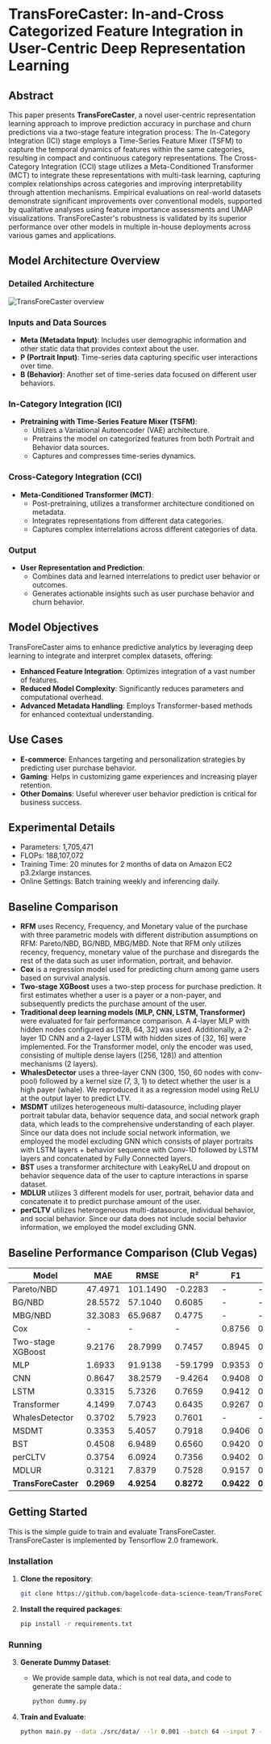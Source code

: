 # TransForeCaster: In-and-Cross Categorized Feature Integration in User-Centric Deep Representation Learning

## Abstract
This paper presents **TransForeCaster**, a novel user-centric representation learning approach to improve prediction accuracy in purchase and churn predictions via a two-stage feature integration process. The In-Category Integration (ICI) stage employs a Time-Series Feature Mixer (TSFM) to capture the temporal dynamics of features within the same categories, resulting in compact and continuous category representations. The Cross-Category Integration (CCI) stage utilizes a Meta-Conditioned Transformer (MCT) to integrate these representations with multi-task learning, capturing complex relationships across categories and improving interpretability through attention mechanisms. Empirical evaluations on real-world datasets demonstrate significant improvements over conventional models, supported by qualitative analyses using feature importance assessments and UMAP visualizations. TransForeCaster's robustness is validated by its superior performance over other models in multiple in-house deployments across various games and applications.

## Model Architecture Overview
### Detailed Architecture
![TransForeCaster overview](https://github.com/user-attachments/assets/a8c7a1ca-78df-4000-9e4e-1d200c539bfb)

### Inputs and Data Sources
- **Meta (Metadata Input)**: Includes user demographic information and other static data that provides context about the user.
- **P (Portrait Input)**: Time-series data capturing specific user interactions over time.
- **B (Behavior)**: Another set of time-series data focused on different user behaviors.

### In-Category Integration (ICI)
- **Pretraining with Time-Series Feature Mixer (TSFM)**:
  - Utilizes a Variational Autoencoder (VAE) architecture.
  - Pretrains the model on categorized features from both Portrait and Behavior data sources.
  - Captures and compresses time-series dynamics.

### Cross-Category Integration (CCI)
- **Meta-Conditioned Transformer (MCT)**:
  - Post-pretraining, utilizes a transformer architecture conditioned on metadata.
  - Integrates representations from different data categories.
  - Captures complex interrelations across different categories of data.

### Output
- **User Representation and Prediction**:
  - Combines data and learned interrelations to predict user behavior or outcomes.
  - Generates actionable insights such as user purchase behavior and churn behavior.

## Model Objectives
TransForeCaster aims to enhance predictive analytics by leveraging deep learning to integrate and interpret complex datasets, offering:
- **Enhanced Feature Integration**: Optimizes integration of a vast number of features.
- **Reduced Model Complexity**: Significantly reduces parameters and computational overhead.
- **Advanced Metadata Handling**: Employs Transformer-based methods for enhanced contextual understanding.

## Use Cases
- **E-commerce**: Enhances targeting and personalization strategies by predicting user purchase behavior.
- **Gaming**: Helps in customizing game experiences and increasing player retention.
- **Other Domains**: Useful wherever user behavior prediction is critical for business success.

## Experimental Details
- Parameters: 1,705,471
- FLOPs: 188,107,072
- Training Time: 20 minutes for 2 months of data on Amazon EC2 p3.2xlarge instances.
- Online Settings: Batch training weekly and inferencing daily.

## Baseline Comparison

- **RFM** uses Recency, Frequency, and Monetary value of the purchase with three parametric models with different distribution assumptions on RFM: Pareto/NBD, BG/NBD, MBG/MBD. Note that RFM only utilizes recency, frequency, monetary value of the purchase and disregards the rest of the data such as user information, portrait, and behavior.
-  **Cox** is a regression model used for predicting churn among game users based on survival analysis.
- **Two-stage XGBoost** uses a two-step process for purchase prediction. It first estimates whether a user is a payer or a non-payer, and subsequently predicts the purchase amount of the user.
- **Traditional deep learning models (MLP, CNN, LSTM, Transformer)** were evaluated for fair performance comparison. A 4-layer MLP with hidden nodes configured as [128, 64, 32] was used. Additionally, a 2-layer 1D CNN and a 2-layer LSTM with hidden sizes of [32, 16] were implemented. For the Transformer model, only the encoder was used, consisting of multiple dense layers ([256, 128]) and attention mechanisms (2 layers). 
- **WhalesDetector** uses a three-layer CNN (300, 150, 60 nodes with conv-pool) followed by a kernel size (7, 3, 1) to detect whether the user is a high payer (whale). We reproduced it as a regression model using ReLU at the output layer to predict LTV.
- **MSDMT** utilizes heterogeneous multi-datasource, including player portrait tabular data, behavior sequence data, and social network graph data, which leads to the comprehensive understanding of each player. Since our data does not include social network information, we employed the model excluding GNN which consists of player portraits with LSTM layers + behavior sequence with Conv-1D followed by LSTM layers and concatenated by Fully Connected layers.
- **BST** uses a transformer architecture with LeakyReLU and dropout on behavior sequence data of the user to capture interactions in sparse dataset.
- **MDLUR** utilizes 3 different models for user, portrait, behavior data and concatenate it to predict purchase amount of the user.
- **perCLTV** utilizes heterogeneous multi-datasource, individual behavior, and social behavior. Since our data does not include social behavior information, we employed the model excluding GNN.

## Baseline Performance Comparison (Club Vegas)

| Model              | MAE      | RMSE     | R²      | F1     | AUC     |
|--------------------|----------|----------|---------|--------|---------|
| Pareto/NBD         | 47.4971  | 101.1490 | -0.2283 | -      | -       |
| BG/NBD             | 28.5572  | 57.1040  | 0.6085  | -      | -       |
| MBG/NBD            | 32.3083  | 65.9687  | 0.4775  | -      | -       |
| Cox                | -        | -        | -       | 0.8756 | 0.8480  |
| Two-stage XGBoost  | 9.2176   | 28.7999  | 0.7457  | 0.8945 | 0.8489  |
| MLP                | 1.6933   | 91.9138  | -59.1799| 0.9353 | 0.8658  |
| CNN                | 0.8647   | 38.2579  | -9.4264 | 0.9408 | 0.8748  |
| LSTM               | 0.3315   | 5.7326  | 0.7659  | 0.9412 | 0.8798  |
| Transformer        | 4.1499   | 7.0743   | 0.6435  | 0.9267 | 0.6381  |
| WhalesDetector     | 0.3702   | 5.7923  | 0.7601  | - | -  |
| MSDMT              | 0.3353   | 5.4057  | 0.7918  | 0.9406 | 0.8795  |
| BST                | 0.4508   | 6.9489  | 0.6560  | 0.9420 | 0.8836  |
| perCLTV            | 0.3754   | 6.0924   | 0.7356  | 0.9402 | 0.8775  |
| MDLUR              | 0.3121   | 7.8379   | 0.7528 | 0.9157 | 0.8796  |
| **TransForeCaster**| **0.2969** | **4.9254** | **0.8272** | **0.9422** | **0.8866** |

## Getting Started
This is the simple guide to train and evaluate TransForeCaster. TransForeCaster is implemented by Tensorflow 2.0 framework. 
### Installation

1. **Clone the repository**:
    ```bash
    git clone https://github.com/bagelcode-data-science-team/TransForeCaster
    ```

2. **Install the required packages**:
    ```bash
    pip install -r requirements.txt
    ```

### Running 
3. **Generate Dummy Dataset**:
    - We provide sample data, which is not real data, and code to generate the sample data.:
      ```bash
      python dummy.py
      ```

4. **Train and Evaluate**:
      ```bash
      python main.py --data ./src/data/ --lr 0.001 --batch 64 --input 7 --target 14 --epoch 15 --objective purchase
      ```
